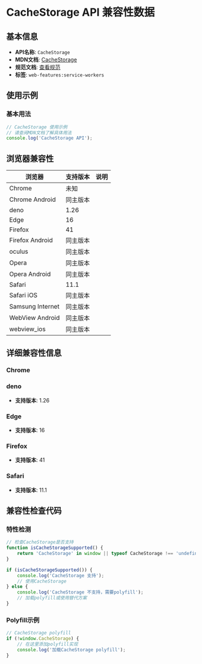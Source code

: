 # CacheStorage API 兼容性数据

## 基本信息

- **API名称**: `CacheStorage`
- **MDN文档**: [CacheStorage](https://developer.mozilla.org/docs/Web/API/CacheStorage)
- **规范文档**: [查看规范](https://w3c.github.io/ServiceWorker/#cachestorage-interface)
- **标签**: `web-features:service-workers`

## 使用示例

### 基本用法

```javascript
// CacheStorage 使用示例
// 请查阅MDN文档了解具体用法
console.log('CacheStorage API');
```

## 浏览器兼容性

| 浏览器 | 支持版本 | 说明 |
|--------|----------|------|
| Chrome | 未知 |  |
| Chrome Android | 同主版本 |  |
| deno | 1.26 |  |
| Edge | 16 |  |
| Firefox | 41 |  |
| Firefox Android | 同主版本 |  |
| oculus | 同主版本 |  |
| Opera | 同主版本 |  |
| Opera Android | 同主版本 |  |
| Safari | 11.1 |  |
| Safari iOS | 同主版本 |  |
| Samsung Internet | 同主版本 |  |
| WebView Android | 同主版本 |  |
| webview_ios | 同主版本 |  |

## 详细兼容性信息

### Chrome


### deno

- **支持版本**: 1.26

### Edge

- **支持版本**: 16

### Firefox

- **支持版本**: 41

### Safari

- **支持版本**: 11.1

## 兼容性检查代码

### 特性检测

```javascript
// 检查CacheStorage是否支持
function isCacheStorageSupported() {
    return 'CacheStorage' in window || typeof CacheStorage !== 'undefined';
}

if (isCacheStorageSupported()) {
    console.log('CacheStorage 支持');
    // 使用CacheStorage
} else {
    console.log('CacheStorage 不支持，需要polyfill');
    // 加载polyfill或使用替代方案
}
```

### Polyfill示例

```javascript
// CacheStorage polyfill
if (!window.CacheStorage) {
    // 在这里添加polyfill实现
    console.log('加载CacheStorage polyfill');
}
```

